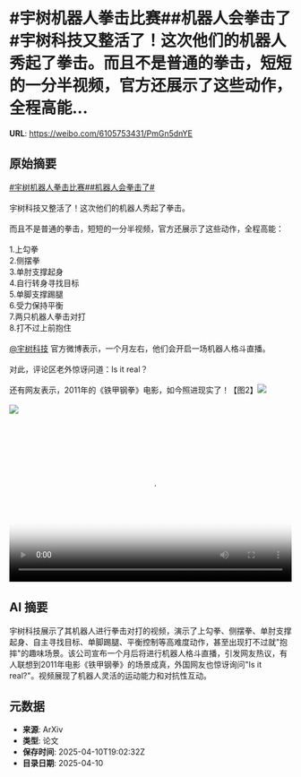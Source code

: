 # #宇树机器人拳击比赛##机器人会拳击了#宇树科技又整活了！这次他们的机器人秀起了拳击。而且不是普通的拳击，短短的一分半视频，官方还展示了这些动作，全程高能...

**URL**: https://weibo.com/6105753431/PmGn5dnYE

## 原始摘要

<a href="https://m.weibo.cn/search?containerid=231522type%3D1%26t%3D10%26q%3D%23%E5%AE%87%E6%A0%91%E6%9C%BA%E5%99%A8%E4%BA%BA%E6%8B%B3%E5%87%BB%E6%AF%94%E8%B5%9B%23&amp;extparam=%23%E5%AE%87%E6%A0%91%E6%9C%BA%E5%99%A8%E4%BA%BA%E6%8B%B3%E5%87%BB%E6%AF%94%E8%B5%9B%23" data-hide=""><span class="surl-text">#宇树机器人拳击比赛#</span></a><a href="https://m.weibo.cn/search?containerid=231522type%3D1%26t%3D10%26q%3D%23%E6%9C%BA%E5%99%A8%E4%BA%BA%E4%BC%9A%E6%8B%B3%E5%87%BB%E4%BA%86%23&amp;extparam=%23%E6%9C%BA%E5%99%A8%E4%BA%BA%E4%BC%9A%E6%8B%B3%E5%87%BB%E4%BA%86%23" data-hide=""><span class="surl-text">#机器人会拳击了#</span></a><br><br>宇树科技又整活了！这次他们的机器人秀起了拳击。<br><br>而且不是普通的拳击，短短的一分半视频，官方还展示了这些动作，全程高能：<br><br>1.上勾拳<br>2.侧摆拳<br>3.单肘支撑起身<br>4.自行转身寻找目标<br>5.单脚支撑踢腿<br>6.受力保持平衡<br>7.两只机器人拳击对打<br>8.打不过上前抱住<br><br><a href="https://weibo.com/n/%E5%AE%87%E6%A0%91%E7%A7%91%E6%8A%80">@宇树科技</a> 官方微博表示，一个月左右，他们会开启一场机器人格斗直播。<br><br>对此，评论区老外惊讶问道：Is it real？<br><br>还有网友表示，2011年的《铁甲钢拳》电影，如今照进现实了！【图2】<img style="" src="https://tvax2.sinaimg.cn/large/006Fd7o3ly1i0c8teagluj31hc0u00v5.jpg" referrerpolicy="no-referrer"><br><br><img style="" src="https://tvax1.sinaimg.cn/large/006Fd7o3ly1i0c8tav58ej30ec0iwabr.jpg" referrerpolicy="no-referrer"><br><br><br clear="both"><div style="clear: both"></div><video controls="controls" poster="https://tvax3.sinaimg.cn/orj480/006Fd7o3ly1i0c8taflclj30xc0istb4.jpg" style="width: 100%"><source src="https://f.video.weibocdn.com/o0/y02pozw7lx08nnfL0h7a010412011XDP0E010.mp4?label=mp4_720p&amp;template=1280x720.25.0&amp;ori=0&amp;ps=1Cx9YB1mmR49jS&amp;Expires=1744315284&amp;ssig=mT9te%2BeXvX&amp;KID=unistore,video"><source src="https://f.video.weibocdn.com/o0/ejK1iYuMlx08nnfKnM7u01041200zcs00E010.mp4?label=mp4_hd&amp;template=852x480.25.0&amp;ori=0&amp;ps=1Cx9YB1mmR49jS&amp;Expires=1744315284&amp;ssig=I7nDCXLQ3W&amp;KID=unistore,video"><source src="https://f.video.weibocdn.com/o0/I1BCajInlx08nnfKcAnK01041200mSS90E010.mp4?label=mp4_ld&amp;template=640x360.25.0&amp;ori=0&amp;ps=1Cx9YB1mmR49jS&amp;Expires=1744315284&amp;ssig=rh4HhScKFr&amp;KID=unistore,video"><p>视频无法显示，请前往<a href="https://video.weibo.com/show?fid=1034%3A5154060656115737" target="_blank" rel="noopener noreferrer">微博视频</a>观看。</p></video>

## AI 摘要

宇树科技展示了其机器人进行拳击对打的视频，演示了上勾拳、侧摆拳、单肘支撑起身、自主寻找目标、单脚踢腿、平衡控制等高难度动作，甚至出现打不过就"抱摔"的趣味场景。该公司宣布一个月后将进行机器人格斗直播，引发网友热议，有人联想到2011年电影《铁甲钢拳》的场景成真，外国网友也惊讶询问"Is it real?"。视频展现了机器人灵活的运动能力和对抗性互动。

## 元数据

- **来源**: ArXiv
- **类型**: 论文
- **保存时间**: 2025-04-10T19:02:32Z
- **目录日期**: 2025-04-10
